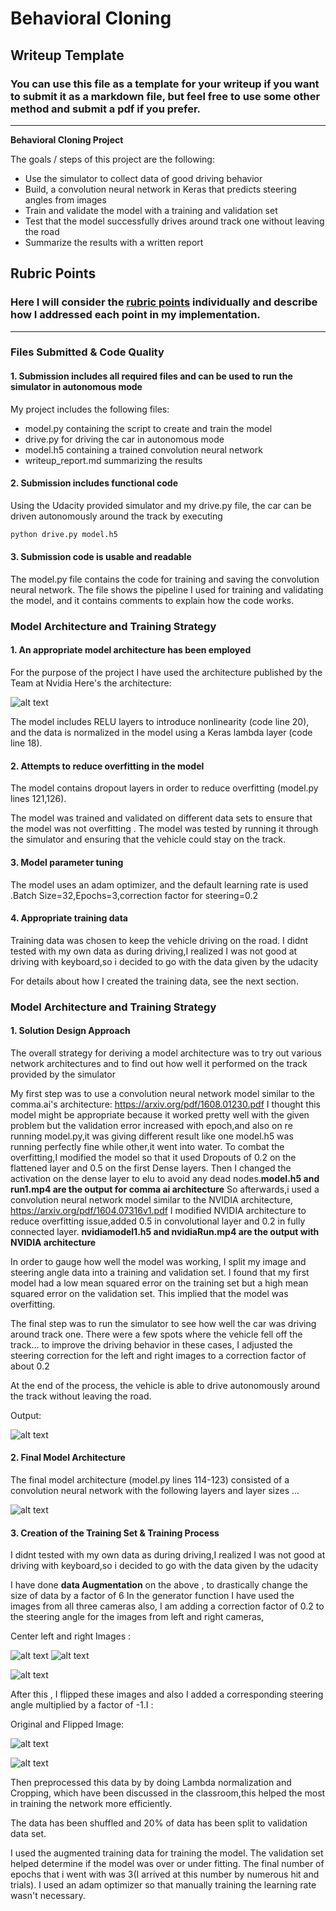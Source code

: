 ﻿# **Behavioral Cloning** 

## Writeup Template

### You can use this file as a template for your writeup if you want to submit it as a markdown file, but feel free to use some other method and submit a pdf if you prefer.

---

**Behavioral Cloning Project**

The goals / steps of this project are the following:
* Use the simulator to collect data of good driving behavior
* Build, a convolution neural network in Keras that predicts steering angles from images
* Train and validate the model with a training and validation set
* Test that the model successfully drives around track one without leaving the road
* Summarize the results with a written report


[//]: # (Image References)

[image1]: ./examples/placeholder.png "Model Visualization"
[image2]: ./examples/placeholder.png "Grayscaling"
[image3]: ./examples/placeholder_small.png "Recovery Image"
[image4]: ./examples/placeholder_small.png "Recovery Image"
[image5]: ./examples/placeholder_small.png "Recovery Image"
[image6]: ./examples/placeholder_small.png "Normal Image"
[image7]: ./examples/placeholder_small.png "Flipped Image"

## Rubric Points
### Here I will consider the [rubric points](https://review.udacity.com/#!/rubrics/432/view) individually and describe how I addressed each point in my implementation.  

---
### Files Submitted & Code Quality

#### 1. Submission includes all required files and can be used to run the simulator in autonomous mode

My project includes the following files:
* model.py containing the script to create and train the model
* drive.py for driving the car in autonomous mode
* model.h5 containing a trained convolution neural network 
* writeup_report.md  summarizing the results

#### 2. Submission includes functional code
Using the Udacity provided simulator and my drive.py file, the car can be driven autonomously around the track by executing 
```sh
python drive.py model.h5
```

#### 3. Submission code is usable and readable

The model.py file contains the code for training and saving the convolution neural network. The file shows the pipeline I used for training and validating the model, and it contains comments to explain how the code works.

### Model Architecture and Training Strategy

#### 1. An appropriate model architecture has been employed

For the purpose of the project I have used the architecture published by the Team at Nvidia 
Here's the architecture:

![alt text](WriteupImages/nvidia_architecture.png)

The model includes RELU layers to introduce nonlinearity (code line 20), and the data is normalized in the model using a Keras lambda layer (code line 18). 

#### 2. Attempts to reduce overfitting in the model

The model contains dropout layers in order to reduce overfitting (model.py lines 121,126). 

The model was trained and validated on different data sets to ensure that the model was not overfitting . The model was tested by running it through the simulator and ensuring that the vehicle could stay on the track.

#### 3. Model parameter tuning

The model uses an adam optimizer, and the default learning rate is used .Batch Size=32,Epochs=3,correction factor for steering=0.2

#### 4. Appropriate training data

Training data was chosen to keep the vehicle driving on the road. I didnt tested with my own data as during driving,I realized I was not good at driving with keyboard,so i decided to go with the data given by the udacity

For details about how I created the training data, see the next section. 

### Model Architecture and Training Strategy

#### 1. Solution Design Approach

The overall strategy for deriving a model architecture was to try out various network architectures  and to  find out how well it performed on the track provided by the simulator 

My first step was to use a convolution neural network model similar to the comma.ai's architecture:
https://arxiv.org/pdf/1608.01230.pdf
 I thought this model might be appropriate because it worked pretty well with the given problem but the validation error increased with epoch,and also on re running model.py,it was giving different result like one model.h5 was running perfectly fine while other,it went into water. To combat the overfitting,I modified the model so that it used Dropouts of 0.2 on the flattened layer and 0.5 on the first Dense layers. Then I changed the activation on the dense layer to elu to avoid any dead nodes.**model.h5 and run1.mp4 are the output for  comma ai architecture** 
So afterwards,i used a convolution neural network model similar to the NVIDIA architecture,
https://arxiv.org/pdf/1604.07316v1.pdf
I modified NVIDIA architecture to reduce overfitting issue,added 0.5 in convolutional layer and 0.2 in fully connected layer.
**nvidiamodel1.h5 and nvidiaRun.mp4 are the output with NVIDIA architecture**

In order to gauge how well the model was working, I split my image and steering angle data into a training and validation set. I found that my first model had a low mean squared error on the training set but a high mean squared error on the validation set. This implied that the model was overfitting.

The final step was to run the simulator to see how well the car was driving around track one. There were a few spots where the vehicle fell off the track... to improve the driving behavior in these cases, I adjusted the steering correction for the left and right images to a correction factor of about 0.2

At the end of the process, the vehicle is able to drive autonomously around the track without leaving the road.

Output:

![alt text](WriteupImages/nvidiaOutput1.png)

#### 2. Final Model Architecture

The final model architecture (model.py lines 114-123) consisted of a convolution neural network with the following layers and layer sizes ...

![alt text](WriteupImages/nvidiaVis.png)





#### 3. Creation of the Training Set & Training Process
I didnt tested with my own data as during driving,I realized I was not good at driving with keyboard,so i decided to go with the data given by the udacity

I have done **data Augmentation** on the above , to drastically change the size of data by a factor of 6  In the generator function I have used the images from all three cameras also, I am adding a correction factor of 0.2 to the steering angle for the images from left and right cameras,

Center left and right Images :

![alt text](WriteupImages/center_2016_12_01_13_30_48_287.jpg) ![alt text](WriteupImages/left_2016_12_01_13_30_48_287.jpg)


![alt text](WriteupImages/right_2016_12_01_13_30_48_287.jpg)

 After this , I flipped these images  and also I  added a corresponding steering angle multiplied by a factor of  -1.I :

Original and Flipped Image:

![alt text](WriteupImages/center_2016_12_01_13_30_48_287.jpg) 
  
 ![alt text](WriteupImages/center_2016_12_01_13_30_48_287_horizontal.jpg)
 
 
 Then preprocessed this data by by doing Lambda normalization and Cropping, which have been  discussed in the classroom,this helped the most in training the network more efficiently.

The data has been shuffled and 20% of data has been split to validation data set.

I used the augmented training data for training the model. The validation set helped determine if the model was over or under fitting. The final number of epochs that i went with was 3(I arrived at this number by numerous  hit and trials). I used an adam optimizer so that manually training the learning rate wasn't necessary.

 


